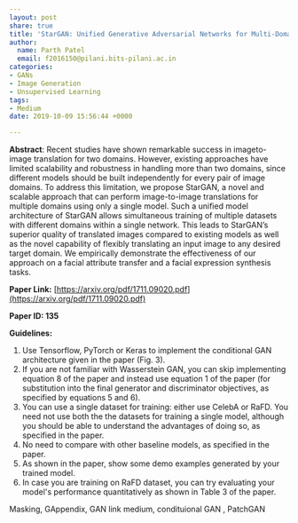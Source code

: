 ```yaml
---
layout: post
share: true
title: 'StarGAN: Unified Generative Adversarial Networks for Multi-Domain Image-to-Image Translation (Paper ID: 135)'
author:
  name: Parth Patel
  email: f2016150@pilani.bits-pilani.ac.in
categories:
- GANs
- Image Generation
- Unsupervised Learning
tags:
- Medium
date: 2019-10-09 15:56:44 +0000

---
```

**Abstract**: Recent studies have shown remarkable success in imageto-image translation for two domains. However, existing approaches have limited scalability and robustness in handling more than two domains, since different models should be built independently for every pair of image domains. To address this limitation, we propose StarGAN, a novel and scalable approach that can perform image-to-image translations for multiple domains using only a single model. Such a unified model architecture of StarGAN allows simultaneous training of multiple datasets with different domains within a single network. This leads to StarGAN’s superior quality of translated images compared to existing models as well as the novel capability of flexibly translating an input image to any desired target domain. We empirically demonstrate the effectiveness of our approach on a facial attribute transfer and a facial expression synthesis tasks.

**Paper Link:** [https://arxiv.org/pdf/1711.09020.pdf](https://arxiv.org/pdf/1711.09020.pdf)

**Paper ID: 135**

**Guidelines:** 

1. Use Tensorflow, PyTorch or Keras to implement the conditional GAN architecture given in the paper (Fig. 3).
2. If you are not familiar with Wasserstein GAN, you can skip implementing equation 8 of the paper and instead use equation 1 of the paper (for substitution into the final generator and discriminator objectives, as specified by equations 5 and 6).
3. You can use a single dataset for training: either use CelebA or RaFD. You need not use both the the datasets for training a single model, although you should be able to understand the advantages of doing so, as specified in the paper.
4. No need to compare with other baseline models, as specified in the paper.
5. As shown in the paper, show some demo examples generated by your trained model.
6. In case you are training on RaFD dataset, you can try evaluating your model's performance quantitatively as shown in Table 3 of the paper.

Masking, GAppendix, GAN link medium, condituional GAN , PatchGAN
